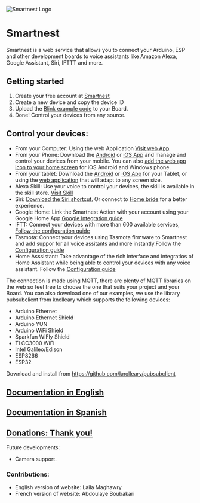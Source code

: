 ![Smartnest Logo](https://www.smartnest.cz/img/Logo-vector-login.png)
# Smartnest
Smartnest is a web service that allows you to connect your Arduino, ESP and other development boards to voice assistants like Amazon Alexa, Google Assistant, Siri, IFTTT and more.

## Getting started
1. Create your free account at [Smartnest](https://www.smartnest.cz)
2. Create a new device and copy the device ID
3. Upload the [Blink example code](https://github.com/aososam/Smartnest/tree/master/Tutorials/Blink) to your Board.
4. Done! Control your devices from any source.

## Control your devices:
* From your Computer: Using the web Application [Visit web App](https://www.smartnest.cz/login)
* From your Phone: Download the [Android](https://play.google.com/store/apps/details?id=cz.smartnest.smartnestcz) or [iOS App](https://apps.apple.com/cz/app/smartnest/id1509508554) and manage and control your devices from your mobile. You can also [add the web app icon to your home screen](https://www.docu.smartnest.cz/using-web-app/4.-web-app-on-your-mobile-device) for iOS Android and Windows phone.
* From your tablet: Download the [Android](https://play.google.com/store/apps/details?id=cz.smartnest.smartnestcz) or [iOS App](https://apps.apple.com/cz/app/smartnest/id1509508554) for your Tablet, or using the [web application](https://www.smartnest.cz/login) that will adapt to any screen size.
* Alexa Skill: Use your voice to control your devices, the skill is available in the skill store. [Visit Skill](https://skills-store.amazon.com/deeplink/dp/B07VH46TDC?deviceType=app&share&refSuffix=ss_copy) 
* Siri: [Download the Siri shortcut.](https://www.docu.smartnest.cz/siri-integration) Or connect to [Home bride](https://www.docu.smartnest.cz/homebridge-integration) for a better experience.
* Google Home: Link the Smartnest Action with your account using your Google Home App [Google Integration guide](https://www.docu.smartnest.cz/google-home-integration)
* IFTT: Connect your devices with more than 600 available services, [Follow the configuration guide](https://www.docu.smartnest.cz/ifttt-integration)
* Tasmota: Connect your devices using Tasmota firmware to Smartnest and add suppor for all voice assitants and more instantly.Follow the [Configuration guide](https://www.docu.smartnest.cz/tasmota-integration)
* Home Asssistant: Take advantage of the rich interface and integratios of Home Assistant while being able to control your devices with any voice assistant. Follow the [Configuration guide](https://www.docu.smartnest.cz/home-assistant-integration)


The connection is made using MQTT, there are plenty of MQTT libraries on the web so feel free to choose the one that suits your project and your Board.
You can also download one of our examples, we use the library pubsubclient from knolleary which supports the following devices:

* Arduino Ethernet
* Arduino Ethernet Shield
* Arduino YUN 
* Arduino WiFi Shield
* Sparkfun WiFly Shield
* TI CC3000 WiFi
* Intel Galileo/Edison
* ESP8266
* ESP32

Download and install from https://github.com/knolleary/pubsubclient

## [Documentation in English](https://www.docu.smartnest.cz)
## [Documentation in Spanish](https://www.documentacion.smartnest.cz)
## [Donations: Thank you!](https://www.smartnest.cz/donate)


Future developments:
* Camera support.

### Contributions:

* English version of website: Laila Maghawry
* French version of website: Abdoulaye Boubakari

